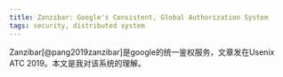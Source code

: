 ```yaml
---
title: Zanzibar: Google's Consistent, Global Authorization System
tags: security, distributed system
---
```


Zanzibar[@pang2019zanzibar]是google的统一鉴权服务，文章发在Usenix ATC 2019。本文是我对该系统的理解。
